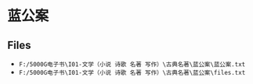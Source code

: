 # 蓝公案

## Files

- `F:/5000G电子书\I01-文学（小说 诗歌 名著 写作）\古典名著\蓝公案\蓝公案.txt`
- `F:/5000G电子书\I01-文学（小说 诗歌 名著 写作）\古典名著\蓝公案\files.txt`
